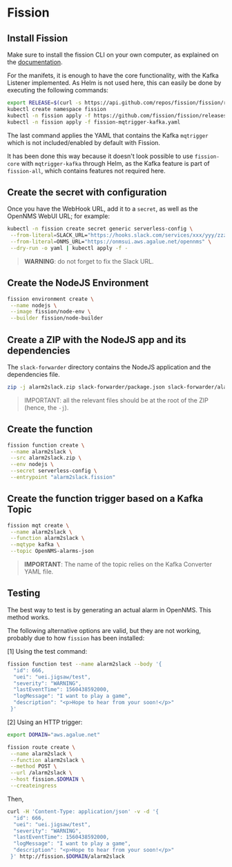 # Fission

## Install Fission

Make sure to install the fission CLI on your own computer, as explained on the [documentation](https://docs.fission.io/installation/).

For the manifets, it is enough to have the core functionality, with the Kafka Listener implemented. As Helm is not used here, this can easily be done by executing the following commands:

```bash
export RELEASE=$(curl -s https://api.github.com/repos/fission/fission/releases/latest | grep tag_name | cut -d '"' -f 4)
kubectl create namespace fission
kubectl -n fission apply -f https://github.com/fission/fission/releases/download/$RELEASE/fission-core-$RELEASE.yaml
kubectl -n fission apply -f fission-mqtrigger-kafka.yaml
```

The last command applies the YAML that contains the Kafka `mqtrigger` which is not included/enabled by default with Fission.

It has been done this way because it doesn't look possible to use `fission-core` with `mqtrigger-kafka` through Helm, as the Kafka feature is part of `fission-all`, which contains features not required here.

## Create the secret with configuration

Once you have the WebHook URL, add it to a `secret`, as well as the OpenNMS WebUI URL; for example:

```bash
kubectl -n fission create secret generic serverless-config \
 --from-literal=SLACK_URL="https://hooks.slack.com/services/xxx/yyy/zzzz" \
 --from-literal=ONMS_URL="https://onmsui.aws.agalue.net/opennms" \
 --dry-run -o yaml | kubectl apply -f -
```

> **WARNING**: do not forget to fix the Slack URL.

## Create the NodeJS Environment

```bash
fission environment create \
 --name nodejs \
 --image fission/node-env \
 --builder fission/node-builder
```

## Create a ZIP with the NodeJS app and its dependencies

The `slack-forwarder` directory contains the NodeJS application and the dependencies file.

```bash
zip -j alarm2slack.zip slack-forwarder/package.json slack-forwarder/alarm2slack.js
```

> IMPORTANT: all the relevant files should be at the root of the ZIP (hence, the `-j`).

## Create the function

```bash
fission function create \
 --name alarm2slack \
 --src alarm2slack.zip \
 --env nodejs \
 --secret serverless-config \
 --entrypoint "alarm2slack.fission"
```

## Create the function trigger based on a Kafka Topic

```bash
fission mqt create \
 --name alarm2slack \
 --function alarm2slack \
 --mqtype kafka \
 --topic OpenNMS-alarms-json
```

> **IMPORTANT**: The name of the topic relies on the Kafka Converter YAML file.

## Testing

The best way to test is by generating an actual alarm in OpenNMS. This method works.

The following alternative options are valid, but they are not working, probably due to how `fission` has been installed:

[1] Using the test command:

```bash
fission function test --name alarm2slack --body '{
  "id": 666,
  "uei": "uei.jigsaw/test",
  "severity": "WARNING",
  "lastEventTime": 1560438592000,
  "logMessage": "I want to play a game",
  "description": "<p>Hope to hear from your soon!</p>"
 }'
```

[2] Using an HTTP trigger:

```bash
export DOMAIN="aws.agalue.net"

fission route create \
 --name alarm2slack \
 --function alarm2slack \
 --method POST \
 --url /alarm2slack \
 --host fission.$DOMAIN \
 --createingress
```

Then,

```bash
curl -H 'Content-Type: application/json' -v -d '{
  "id": 666,
  "uei": "uei.jigsaw/test",
  "severity": "WARNING",
  "lastEventTime": 1560438592000,
  "logMessage": "I want to play a game",
  "description": "<p>Hope to hear from your soon!</p>"
 }' http://fission.$DOMAIN/alarm2slack
```
